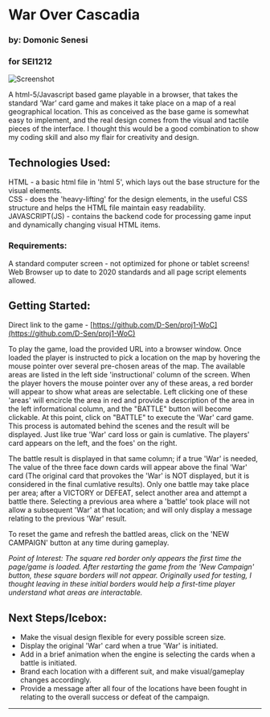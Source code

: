 # War Over Cascadia

### by: Domonic Senesi
### for SEI1212

![Screenshot](https://github.com/D-Sen/proj1-woc/blob/main/screenshot.png)

A html-5/Javascript based game playable in a browser, that takes the standard ‘War’ card game and makes it take place on a map of a real geographical location. This as conceived as the base game is somewhat easy to implement, and the real design comes from the visual and tactile pieces of the interface. I thought this would be a good combination to show my coding skill and also my flair for creativity and design.



## Technologies Used:
HTML - a basic html file in 'html 5', which lays out the base structure for the visual elements. <br />
CSS - does the 'heavy-lifting' for the design elements, in the useful CSS structure and helps the HTML file maintain easy readability. <br />
JAVASCRIPT(JS) - contains the backend code for processing game input and dynamically changing visual HTML items. <br />

### Requirements: 
A standard computer screen - not optimized for phone or tablet screens!
Web Browser up to date to 2020 standards and all page script elements allowed.


## Getting Started:

Direct link to the game - 
[https://github.com/D-Sen/proj1-WoC](https://github.com/D-Sen/proj1-WoC)

To play the game, load the provided URL into a browser window. Once loaded the player is instructed to pick a location on the map by hovering the mouse pointer over  several pre-chosen areas of the map. The available areas are listed in the left side 'instructional' column of the screen. When the player hovers the mouse pointer over any of these areas, a red border will appear to show what areas are selectable. Left clicking one of these 'areas' will encircle the area in red and provide a description of the area in the left informational column, and the "BATTLE" button will become clickable. At this point, click on "BATTLE" to execute the 'War' card game. This process is automated behind the scenes and the result will be displayed. Just like true 'War' card loss or gain is cumlative. The players' card appears on the left, and the foes' on the right.

The battle result is displayed in that same column; if a true 'War' is needed, The value of the three face down cards will appear above the final 'War' card (The original card that provokes the 'War' is NOT displayed, but it is considered in the final cumlative results). Only one battle may take place per area; after a VICTORY or DEFEAT, select another area and attempt a battle there. Selecting a previous area where a 'battle' took place will not allow a subsequent 'War' at that location; and will only display a message relating to the previous 'War' result.

To reset the game and refresh the battled areas, click on the 'NEW CAMPAIGN' button at any time during gameplay.
 
_Point of Interest: The square red border only appears the first time the page/game is loaded. After restarting the game from the 'New Campaign' button, these square borders will not appear. Originally used for testing, I thought leaving in these initial borders would help a first-time player understand what areas are interactable._


## Next Steps/Icebox:
* Make the visual design flexible for every possible screen size. 
* Display the original 'War' card when a true 'War' is initiated.
* Add in a brief animation when the engine is selecting the cards when a battle is initiated.
* Brand each location with a different suit, and make visual/gameplay changes accordingly.
* Provide a message after all four of the locations have been fought in relating to the overall success or defeat of the campaign.

***

